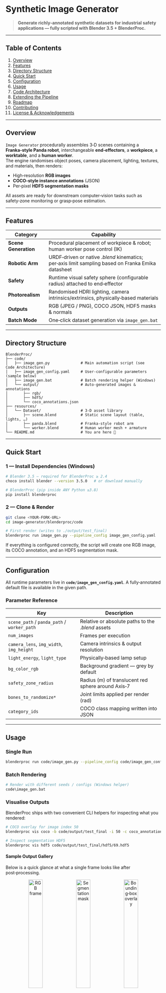 # Synthetic Image Generator

> **Generate richly‑annotated synthetic datasets for industrial safety applications — fully scripted with Blender 3.5 + BlenderProc.**

---

## Table of Contents
1. [Overview](#overview)  
2. [Features](#features)  
3. [Directory Structure](#directory-structure)  
4. [Quick Start](#quick-start)  
5. [Configuration](#configuration)  
6. [Usage](#usage)  
7. [Code Architecture](#code-architecture)  
8. [Extending the Pipeline](#extending-the-pipeline)  
9. [Roadmap](#roadmap)  
10. [Contributing](#contributing)  
11. [License & Acknowledgements](#license--acknowledgements)

---

## Overview
`Image Generator` procedurally assembles 3‑D scenes containing a **Franka‑style Panda robot**, interchangeable **end‑effectors**, a **workpiece**, a **worktable**, and a **human worker**.  
The engine randomises object poses, camera placement, lighting, textures, and materials, then renders:

* High‑resolution **RGB images**
* **COCO‑style instance annotations** (JSON)
* Per‑pixel **HDF5 segmentation masks**

All assets are ready for downstream computer‑vision tasks such as safety‑zone monitoring or grasp‑pose estimation.

---

## Features
| Category | Capability |
|----------|------------|
| **Scene Generation** | Procedural placement of workpiece & robot; human worker pose control (IK) |
| **Robotic Arm** | URDF‑driven or native *.blend* kinematics; per‑axis limit sampling based on Franka Emika datasheet |
| **Safety** | Runtime visual safety sphere (configurable radius) attached to end‑effector |
| **Photorealism** | Randomised HDRI lighting, camera intrinsics/extrinsics, physically‑based materials |
| **Outputs** | RGB (JPEG / PNG), COCO JSON, HDF5 masks & normals |
| **Batch Mode** | One‑click dataset generation via `image_gen.bat` |

---

## Directory Structure
```
BlenderProc/
├── code/
│   ├── image_gen.py              # Main automation script (see Code Architecture)
│   ├── image_gen_config.yaml     # User‑configurable parameters (sample below)
│   ├── image_gen.bat             # Batch rendering helper (Windows)
│   └── output/                   # Auto‑generated images & annotations
│       ├── rgb/
│       ├── hdf5/
│       └── coco_annotations.json
├── resources/
│   └── Dataset/                  # 3‑D asset library
│       ├── scene.blend           # Static scene layout (table, lights, …)
│       ├── panda.blend           # Franka‑style robot arm
│       └── worker.blend          # Human worker mesh + armature
└── README.md                     # You are here 🚀
```

---

## Quick Start
### 1 — Install Dependencies (Windows)
```bash
# Blender 3.5 – required for BlenderProc ≥ 2.4
choco install blender --version 3.5.0   # or download manually

# BlenderProc (pip inside ANY Python ≥3.8)
pip install blenderproc
```

### 2 — Clone & Render
```bash
git clone <YOUR‑FORK‑URL>
cd image‑generator/blenderproc/code

# First render (writes to ./output/test_final)
blenderproc run image_gen.py --pipeline_config image_gen_config.yaml
```
If everything is configured correctly, the script will create one RGB image, its COCO annotation, and an HDF5 segmentation mask.

---

## Configuration
All runtime parameters live in **`code/image_gen_config.yaml`**. A fully‑annotated default file is available in the given path.

### Parameter Reference
| Key | Description |
|-----|-------------|
| `scene_path` / `panda_path` / `worker_path` | Relative or absolute paths to the *.blend* assets |
| `num_images` | Frames per execution |
| `camera_lens`, `img_width`, `img_height` | Camera intrinsics & output resolution |
| `light_energy`, `light_type` | Physically‑based lamp setup |
| `bg_color_rgb` | Background gradient — grey by default |
| `safety_zone_radius` | Radius (m) of translucent red sphere around Axis‑7 |
| `bones_to_randomize*` | Joint limits applied per render (rad) |
| `category_ids` | COCO class mapping written into JSON |  


---

## Usage
### Single Run
```bash
blenderproc run code/image_gen.py --pipeline_config code/image_gen_config.yaml
```

### Batch Rendering
```bash
# Render with different seeds / configs (Windows helper)
code\image_gen.bat
```

### Visualise Outputs
BlenderProc ships with two convenient CLI helpers for inspecting what you rendered:
```bash
# COCO overlay for image index 50
blenderproc vis coco -b code/output/test_final -i 50 -c coco_annotations.json

# Inspect segmentation HDF5
blenderproc vis hdf5 code/output/test_final/hdf5/69.hdf5
```

#### Sample Output Gallery
Below is a quick glance at what a single frame looks like after post‑processing.

<p align="center">
  <!-- RGB -->
  <img src="docs/rgb_sample.png" alt="RGB frame"   width="30%" />
  <!-- segmentation -->
  <img src="docs/segmap_sample.png" alt="Segmentation mask" width="30%" />
  <!-- bounding‑boxes -->
  <img src="docs/bbox_sample.png" alt="Bounding‑box overlay" width="30%" />
</p>

*Left → Right:* **RGB**, **Segmentation**, **Bounding Boxes**

---

## Code Architecture
| File | Responsibility |
|------|----------------|
| **image_gen.py** | End‑to‑end pipeline: load config → set up scene → randomise objects & bones → render → write outputs |
| `load_config()` | Safe YAML loader |
| `randomize_workpiece_on_table()` | Uniform xy pose + z offset based on mesh height |
| `randomize_panda_armature_poses()` | Applies per‑axis limits from `bones_to_randomize` and updates safety sphere |
| `set_random_armature_transform_near_table()` | Places worker mesh and calls `randomize_arm_positions()` |
| `configure_camera_and_lighting()` | Spherical shell sampler around table centroid; attaches area light |
| `render_scene()` | Iterates `num_images`, resets keyframes, triggers COCO + HDF5 writer |
| `assign_category_ids()` | Encodes `category_ids` onto every Blender object for COCO export |

The script is intentionally self‑contained—no add‑ons or external modules beyond BlenderProc.

---

## Extending the Pipeline
| Goal | How to |
|------|--------|
| **Add new end‑effectors** | Import your textured mesh into `panda.blend` or reference via `bproc.loader.load_blend()` and update `category_ids`. |
| **Physics collisions** | Inject collision checks in `utils/collision.py` (TODO) and call inside `randomize_*()` functions. |
| **Advanced worker animation** | Replace Euler sampling with IK constraints or BVH mocap; update `bones_to_randomize_worker`. |
| **Domain randomisation sweeps** | Wrap `blenderproc run` in a shell script to loop over YAML presets & seeds. |

---

## Roadmap
- [ ] IK‑based worker motion with strict joint limits  
- [ ] Real‑time collision avoidance (table ↔ robot ↔ worker)  
- [ ] Expanded material & texture randomisation library  
- [ ] Docker + CLI wrapper for headless cloud rendering  

Contributions and feature requests are welcome!

---

## Contributing
1. Fork 💫  
2. Create feature branch: `git checkout -b feat/awesome`  
3. Commit + push: `git commit -m "feat: add awesome" && git push`  
4. Open a Pull Request & tag a maintainer.

We enforce `pre‑commit`, `black`, and `ruff`—please ensure hooks pass before opening a PR.

---

## License & Acknowledgements

This project is released under the **MIT License**.  
Robotic arm & worker assets © TurboSquid — used with commercial licence.  
Blender® and BlenderProc™ are trademarks of their respective owners and are referenced here solely to describe compatibility.
